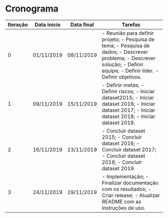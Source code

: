 # Cronograma


| Iteração | Data inicio | Data final | Tarefas                                                                                                                                                                     |
|----------|-------------|------------|-----------------------------------------------------------------------------------------------------------------------------------------------------------------------------|
| 0        | 01/11/2019  | 08/11/2019 | - Reunião para definir projeto; - Pesquisa de tema; - Pesquisa de dados; - Descrever problema; - Descrever solução; - Definir equipe; - Definir líder. - Definir objetivos. |
| 1        | 09/11/2019  | 15/11/2019 | - Definir metas; - Definir riscos; - Iniciar dataset2015; - Iniciar dataset 2016; - Iniciar dataset 2017; - Iniciar dataset 2018; - Iniciar dataset 2019.                   |
| 2        | 16/11/2019  | 23/11/2019 | - Concluir dataset 2015; - Concluir dataset 2016; - Concluir dataset 2017; - Concluir dataset 2018; - Concluir dataset 2019.                                                |
| 3        | 24/11/2019  | 29/11/2019 | - Implementação; - Finalizar documentação com os resultados; - Criar release; - Atualizar README com as instruções de uso.                                                  |

